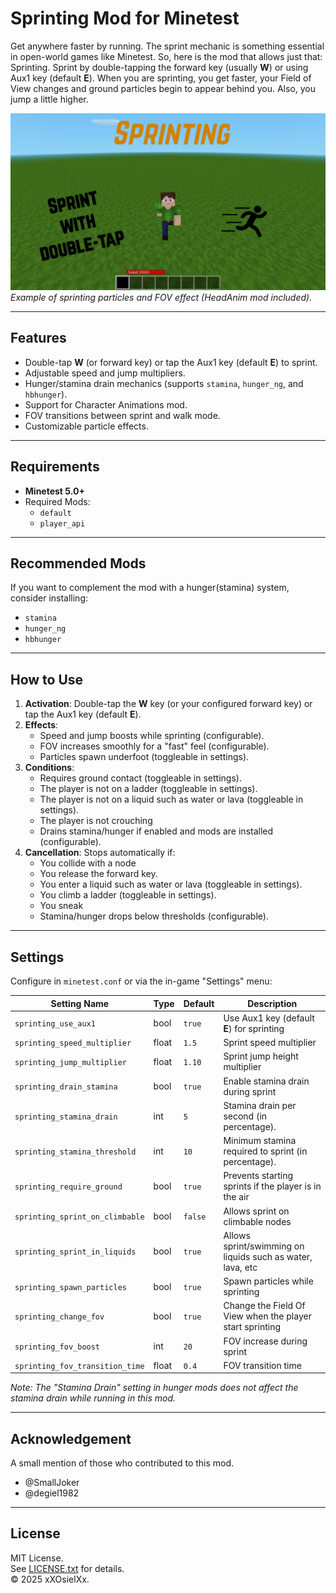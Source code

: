 # Sprinting Mod for Minetest

Get anywhere faster by running. The sprint mechanic is something essential in open-world games like Minetest. So, here is the mod that allows just that: Sprinting. Sprint by double-tapping the forward key (usually **W**) or using Aux1 key (default **E**). When you are sprinting, you get faster, your Field of View changes and ground particles begin to appear behind you. Also, you jump a little higher.

![Screenshot](screenshot.jpg)
*Example of sprinting particles and FOV effect (HeadAnim mod included).*

---

## Features
- Double-tap **W** (or forward key) or tap the Aux1 key (default **E**) to sprint.
- Adjustable speed and jump multipliers.
- Hunger/stamina drain mechanics (supports `stamina`, `hunger_ng`, and `hbhunger`).
- Support for Character Animations mod.
- FOV transitions between sprint and walk mode.
- Customizable particle effects.

---

## Requirements
- **Minetest 5.0+**
- Required Mods:
  - `default`
  - `player_api`

---

## Recommended Mods
If you want to complement the mod with a hunger(stamina) system, consider installing:
- `stamina`
- `hunger_ng`
- `hbhunger`

---

## How to Use
1. **Activation**: Double-tap the **W** key (or your configured forward key) or tap the Aux1 key (default **E**).  
2. **Effects**:
   - Speed and jump boosts while sprinting (configurable).
   - FOV increases smoothly for a "fast" feel (configurable).
   - Particles spawn underfoot (toggleable in settings).  
3. **Conditions**:
   - Requires ground contact (toggleable in settings).
   - The player is not on a ladder (toggleable in settings).
   - The player is not on a liquid such as water or lava (toggleable in settings).
   - The player is not crouching
   - Drains stamina/hunger if enabled and mods are installed (configurable).  
4. **Cancellation**: Stops automatically if:
   - You collide with a node
   - You release the forward key.
   - You enter a liquid such as water or lava (toggleable in settings).
   - You climb a ladder (toggleable in settings).
   - You sneak
   - Stamina/hunger drops below thresholds (configurable).

---

## Settings  
Configure in `minetest.conf` or via the in-game "Settings" menu:  

| Setting Name                           | Type  | Default | Description                                  |
|----------------------------------------|-------|---------|----------------------------------------------|
| `sprinting_use_aux1`                   | bool  | `true`  | Use Aux1 key (default **E**) for sprinting |
| `sprinting_speed_multiplier`           | float | `1.5`   | Sprint speed multiplier |
| `sprinting_jump_multiplier`            | float | `1.10`  | Sprint jump height multiplier               |
| `sprinting_drain_stamina`              | bool  | `true`  | Enable stamina drain during sprint           |
| `sprinting_stamina_drain`              | int   | `5`     | Stamina drain per second (in percentage).                  |
| `sprinting_stamina_threshold`          | int   | `10`    | Minimum stamina required to sprint (in percentage).        |
| `sprinting_require_ground`             | bool  | `true`  | Prevents starting sprints if the player is in the air        |
| `sprinting_sprint_on_climbable`        | bool  | `false` | Allows sprint on climbable nodes                         |
| `sprinting_sprint_in_liquids`          | bool  | `true`  | Allows sprint/swimming on liquids such as water, lava, etc                           |
| `sprinting_spawn_particles`            | bool  | `true`  | Spawn particles while sprinting          |
| `sprinting_change_fov`                 | bool  | `true`  | Change the Field Of View when the player start sprinting                  |
| `sprinting_fov_boost`                  | int   | `20`    | FOV increase during sprint                      |
| `sprinting_fov_transition_time`        | float | `0.4`   | FOV transition time                |

*Note: The "Stamina Drain" setting in hunger mods does not affect the stamina drain while running in this mod.*

---

## Acknowledgement

A small mention of those who contributed to this mod.

- @SmallJoker
- @degiel1982

---

## License  
MIT License.  
See [LICENSE.txt](LICENSE.txt) for details.  
© 2025 xXOsielXx.  